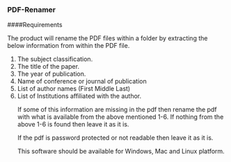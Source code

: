 ### PDF-Renamer


####Requirements

The product will rename the PDF files within a folder by extracting the below information from within the PDF file.

<ol>
<li> The subject classification. </li>
<li> The title of the paper. </li>
<li> The year of publication. </li>
<li> Name of conference or journal of publication </li>
<li> List of author names (First Middle Last) </li>
<li> List of Institutions affiliated with the author. </li>


If some of this information are missing in the pdf then rename the pdf with what is available from the above mentioned 1-6. If nothing from the above 1-6 is found then leave it as it is. 

If the pdf is password protected or not readable then leave it as it is.

This software should be available for Windows, Mac and Linux platform. 
